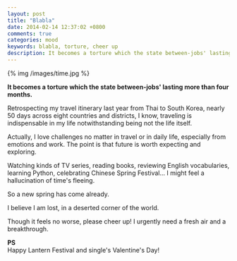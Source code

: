```yaml
---
layout: post
title: "Blabla"
date: 2014-02-14 12:37:02 +0800
comments: true
categories: mood
keywords: blabla, torture, cheer up
description: It becomes a torture which the state between-jobs' lasting more than four months.
---
```


{% img /images/time.jpg %} 
  
**It becomes a torture which the state between-jobs' lasting more than four months.**<!--more-->  
  
Retrospecting my travel itinerary last year from Thai to South Korea, nearly 50 days across eight countries and districts, I know, traveling is indispensable in my life notwithstanding being not the life itself.   

Actually, I love challenges no matter in travel or in daily life, especially from emotions and work. The point is that future is worth expecting and exploring.
  
Watching kinds of TV series, reading books, reviewing English vocabularies, learning Python, celebrating Chinese Spring Festival... I might feel a hallucination of time's fleeing.  

So a new spring has come already.  

I believe I am lost, in a deserted corner of the world.  

Though it feels no worse, please cheer up! I urgently need a fresh air and a breakthrough.  
  
**PS**  
Happy Lantern Festival and single's Valentine's Day!
